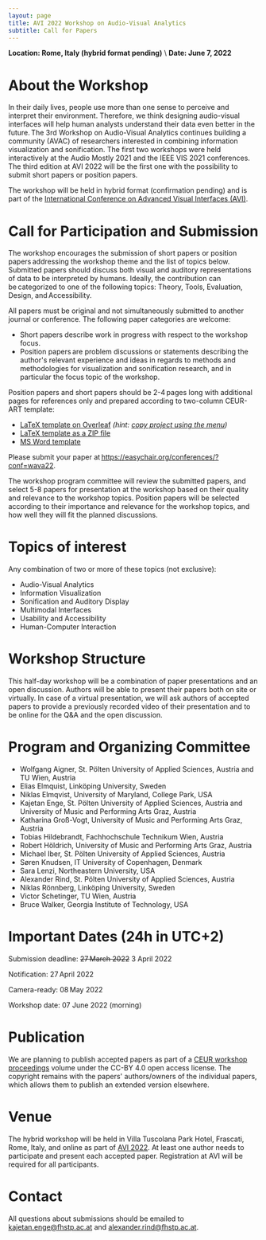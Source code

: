 ```yaml
---
layout: page
title: AVI 2022 Workshop on Audio-Visual Analytics
subtitle: Call for Papers
---
```


**Location: Rome, Italy (hybrid format pending)** \\
**Date: June 7, 2022**

# About the Workshop

In their daily lives, people use more than one sense to perceive and interpret their environment. Therefore, we think designing audio-visual interfaces will help human analysts understand their data even better in the future. The 3rd Workshop on Audio-Visual Analytics continues building a community (AVAC) of researchers interested in combining information visualization and sonification. The first two workshops were held interactively at the Audio Mostly 2021 and the IEEE VIS 2021 conferences. The third edition at AVI 2022 will be the first one with the possibility to submit short papers or position papers.

The workshop will be held in hybrid format (confirmation pending)
and is part of the [International Conference on Advanced Visual Interfaces (AVI)](https://sites.google.com/di.uniroma1.it/avi2022/home).

# Call for Participation and Submission

The workshop encourages the submission of short papers or position papers addressing the workshop theme and the list of topics below. Submitted papers should discuss both visual and auditory representations of data to be interpreted by humans. Ideally, the contribution can be categorized to one of the following topics: Theory, Tools, Evaluation, Design, and Accessibility. 

All papers must be original and not simultaneously submitted to another journal or conference. The following paper categories are welcome:

- Short papers describe work in progress with respect to the workshop focus.
- Position papers are problem discussions or statements describing the author's relevant experience and ideas in regards to methods and methodologies for visualization and sonification research, and in particular the focus topic of the workshop.

<!-- **Preliminary format details/can still be subject of change:** -->
Position papers and short papers should be 2-4 pages long with additional pages for references only and prepared according to two-column CEUR-ART template:
- [LaTeX template on Overleaf](https://www.overleaf.com/read/hstqmwtnzxqv) *(hint: [copy project using the menu](https://www.overleaf.com/learn/how-to/Copying_a_project#Making_a_copy_of_a_project))*
- [LaTeX template as a ZIP file](https://www.dropbox.com/s/b31nbskiagedsl6/CEUR-Template-2col-WAVA22.zip?dl=0)
- [MS Word template](https://www.dropbox.com/s/acql4g2at5w7wt7/CEUR-Template-2col-WAVA22.docx?dl=0)

Please submit your paper at <https://easychair.org/conferences/?conf=wava22>.

The workshop program committee will review the submitted papers, and select 5-8 papers for presentation at the workshop based on their quality and relevance to the workshop topics. Position papers will be selected according to their importance and relevance for the workshop topics, and how well they will fit the planned discussions.

# Topics of interest 

Any combination of two or more of these topics (not exclusive):

- Audio-Visual Analytics
- Information Visualization
- Sonification and Auditory Display
- Multimodal Interfaces
- Usability and Accessibility
- Human-Computer Interaction

# Workshop Structure

This half-day workshop will be a combination of paper presentations and an open discussion. Authors will be able to present their papers both on site or virtually. In case of a virtual presentation, we will ask authors of accepted papers to provide a previously recorded video of their presentation and to be online for the Q&A and the open discussion. 

# Program and Organizing Committee

- Wolfgang Aigner, St. Pölten University of Applied Sciences, Austria and TU Wien, Austria
- Elias Elmquist, Linköping University, Sweden
- Niklas Elmqvist, University of Maryland, College Park, USA
- Kajetan Enge, St. Pölten University of Applied Sciences, Austria and University of Music and Performing Arts Graz, Austria
- Katharina Groß-Vogt, University of Music and Performing Arts Graz, Austria
- Tobias Hildebrandt, Fachhochschule Technikum Wien, Austria
- Robert Höldrich, University of Music and Performing Arts Graz, Austria
- Michael Iber, St. Pölten University of Applied Sciences, Austria
- Søren Knudsen, IT University of Copenhagen, Denmark
- Sara Lenzi, Northeastern University, USA
- Alexander Rind, St. Pölten University of Applied Sciences, Austria
- Niklas Rönnberg, Linköping University, Sweden
- Victor Schetinger, TU Wien, Austria
- Bruce Walker, Georgia Institute of Technology, USA


# Important Dates (24h in UTC+2)

Submission deadline: ~~27 March 2022~~ 3 April 2022

Notification: 27 April 2022

Camera-ready: 08 May 2022

Workshop date: 07 June 2022 (morning)

# Publication

<!-- **Preliminary publication details/can still be subject of change:** -->
We are planning to publish accepted papers as part of a [CEUR workshop proceedings](http://ceur-ws.org/) volume under the CC-BY 4.0 open access license.
The copyright remains with the papers' authors/owners of the individual papers, which allows them to publish an extended version elsewhere.

# Venue

The hybrid workshop will be held in Villa Tuscolana Park Hotel, Frascati, Rome, Italy, and online as part of [AVI 2022](https://sites.google.com/di.uniroma1.it/avi2022/home). At least one author needs to participate and present each accepted paper. Registration at AVI will be required for all participants.

# Contact

All questions about submissions should be emailed to <kajetan.enge@fhstp.ac.at> and <alexander.rind@fhstp.ac.at>.
